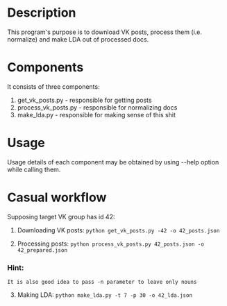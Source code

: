 Description
===========

This program's purpose is to download VK posts, process them (i.e. normalize) and make LDA out of processed docs.


Components
==========

It consists of three components:
  1. get_vk_posts.py - responsible for getting posts
  2. process_vk_posts.py - responsible for normalizing docs
  3. make_lda.py - responsible for making sense of this shit


Usage
=====

Usage details of each component may be obtained by using --help option while calling them.


Casual workflow
===============

Supposing target VK group has id 42:

1. Downloading VK posts:
  `python get_vk_posts.py -42 -o 42_posts.json`

2. Processing posts:
  `python process_vk_posts.py 42_posts.json -o 42_prepared.json`

  ### Hint:
    It is also good idea to pass -n parameter to leave only nouns

3. Making LDA:
  `python make_lda.py -t 7 -p 30 -o 42_lda.json`
